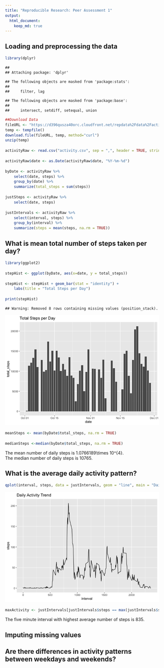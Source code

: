 ```yaml
---
title: "Reproducible Research: Peer Assessment 1"
output: 
  html_document:
    keep_md: true
---
```



## Loading and preprocessing the data

```r
library(dplyr)
```

```
## 
## Attaching package: 'dplyr'
```

```
## The following objects are masked from 'package:stats':
## 
##     filter, lag
```

```
## The following objects are masked from 'package:base':
## 
##     intersect, setdiff, setequal, union
```

```r
##Download Data
fileURL <- "https://d396qusza40orc.cloudfront.net/repdata%2Fdata%2Factivity.zip"
temp <- tempfile()
download.file(fileURL, temp, method="curl")
unzip(temp)

activityRaw <- read.csv("activity.csv", sep = ",", header = TRUE, stringsAsFactors = FALSE)

activityRaw$date <- as.Date(activityRaw$date, "%Y-%m-%d")

byDate <- activityRaw %>% 
    select(date, steps) %>%
    group_by(date) %>%
    summarize(total_steps = sum(steps))

justSteps <- activityRaw %>% 
    select(date, steps)

justIntervals <- activityRaw %>%
    select(interval, steps) %>%
    group_by(interval) %>%
    summarize(steps = mean(steps, na.rm = TRUE))
```
## What is mean total number of steps taken per day?


```r
library(ggplot2)

stepHist <- ggplot(byDate, aes(x=date, y = total_steps))

stepHist <- stepHist + geom_bar(stat = "identity") + 
    labs(title = "Total Steps per Day") 

print(stepHist)
```

```
## Warning: Removed 8 rows containing missing values (position_stack).
```

![](PA1_template_files/figure-html/unnamed-chunk-1-1.png)<!-- -->

```r
meanSteps <- mean(byDate$total_steps, na.rm = TRUE)

medianSteps <-median(byDate$total_steps, na.rm = TRUE)
```
The mean number of daily steps is 1.0766189\times 10^{4}.  
The median number of daily steps is 10765.

## What is the average daily activity pattern?


```r
qplot(interval, steps, data = justIntervals, geom = "line", main = "Daily Activity Trend")
```

![](PA1_template_files/figure-html/unnamed-chunk-2-1.png)<!-- -->

```r
maxActivity <- justIntervals[justIntervals$steps == max(justIntervals$steps),]
```

The five minute interval with highest average number of steps is 835.

## Imputing missing values



## Are there differences in activity patterns between weekdays and weekends?
